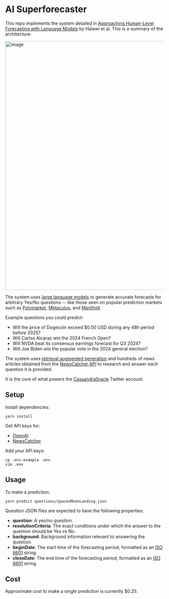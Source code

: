 # AI Superforecaster

This repo implements the system detailed in [Approaching Human-Level Forecasting
with Language Models](https://arxiv.org/pdf/2402.18563) by Halawi et al.
This is a summary of the architecture:

<img width="788" alt="image" src="https://github.com/getdatachimp/llm-superforecaster/assets/7997618/c51d6a8f-91cd-4aaf-8c3d-bbb974af7c88">

The system uses [large language models](https://en.wikipedia.org/wiki/Large_language_model)
to generate accurate forecasts for arbitrary Yes/No questions -- like those seen
on popular prediction markets such as
[Polymarket](https://polymarket.com),
[Metaculus](https://www.metaculus.com/home/), and
[Manifold](https://manifold.markets/).

Example questions you could predict:

* Will the price of Dogecoin exceed $0.50 USD during any 48h period before 2025?
* Will Carlos Alcaraz win the 2024 French Open?
* Will NVDA beat its consensus earnings forecast for Q3 2024?
* Will Joe Biden win the popular vote in the 2024 general election?

The system uses [retrieval augmented generation](https://en.wikipedia.org/wiki/Prompt_engineering#Retrieval-augmented_generation)
and hundreds of news articles obtained from the [NewsCatcher API](https://www.newscatcherapi.com/)
to research and answer each question it is provided.

It is the core of what powers the [Cassandra0racle](https://x.com/Cassandra0racle) Twitter account.

## Setup

Install dependencies:

```shell
yarn install
```

Get API keys for:

* [OpenAI](https://platform.openai.com/account/api-keys)
* [NewsCatcher](https://www.newscatcherapi.com/)

Add your API keys:

```
cp .env.example .env
vim .env
```

## Usage

To make a prediction:

```
yarn predict questions/spacexMoonLanding.json
```

Question JSON files are expected to have the following properties:

* __question__: A yes/no question.
* __resolutionCriteria__: The exact conditions under which the answer to the question should be Yes vs No.
* __background__: Background information relevant to answering the question.
* __beginDate__: The start time of the forecasting period, formatted as an
  [ISO 8601](https://en.wikipedia.org/wiki/ISO_8601) string.
* __closeDate__: The end time of the forecasting period, formatted as an
  [ISO 8601](https://en.wikipedia.org/wiki/ISO_8601) string.

## Cost

Approximate cost to make a single prediction is currently $0.25.

